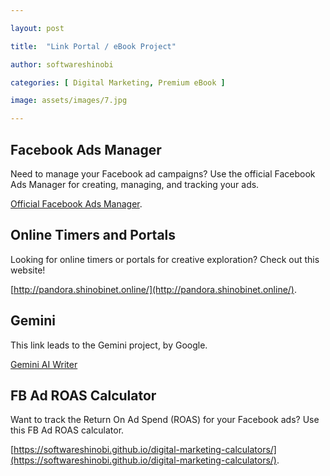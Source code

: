 ```yaml
---

layout: post

title:  "Link Portal / eBook Project"

author: softwareshinobi

categories: [ Digital Marketing, Premium eBook ]

image: assets/images/7.jpg

---
```


## Facebook Ads Manager

Need to manage your Facebook ad campaigns? Use the official Facebook Ads Manager for creating, managing, and tracking your ads.

[Official Facebook Ads Manager](https://adsmanager.facebook.com/adsmanager/manage/adsets/edit?act=2867496743568500&date=2021-04-18_2022-10-30%2Cmaximum&selected_campaign_ids=120209753237540501&selected_adset_ids=120209753237550501&breakdown_regrouping=1&current_step=0).

## Online Timers and Portals

Looking for online timers or portals for creative exploration? Check out this website!

[http://pandora.shinobinet.online/](http://pandora.shinobinet.online/).

## Gemini

This link leads to the Gemini project, by Google.

[Gemini AI Writer](https://gemini.google.com/)

## FB Ad ROAS Calculator

Want to track the Return On Ad Spend (ROAS) for your Facebook ads? Use this FB Ad ROAS calculator.

[https://softwareshinobi.github.io/digital-marketing-calculators/](https://softwareshinobi.github.io/digital-marketing-calculators/).

